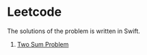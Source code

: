 # Leetcode

The solutions of the problem is written in Swift.

1) [Two Sum Problem](https://leetcode.com/problems/two-sum/)

